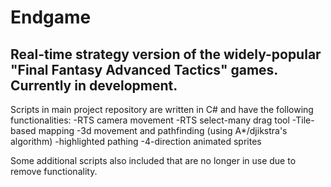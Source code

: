 # Endgame
## Real-time strategy version of the widely-popular "Final Fantasy Advanced Tactics" games. Currently in development.

Scripts in main project repository are written in C# and have the following functionalities:
-RTS camera movement
-RTS select-many drag tool
-Tile-based mapping
-3d movement and pathfinding (using A\*/djikstra's algorithm)
-highlighted pathing
-4-direction animated sprites

Some additional scripts also included that are no longer in use due to remove functionality.
